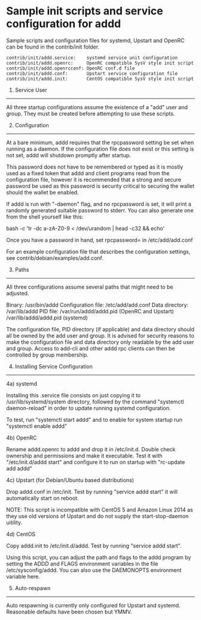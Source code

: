 Sample init scripts and service configuration for addd
==========================================================

Sample scripts and configuration files for systemd, Upstart and OpenRC
can be found in the contrib/init folder.

    contrib/init/addd.service:    systemd service unit configuration
    contrib/init/addd.openrc:     OpenRC compatible SysV style init script
    contrib/init/addd.openrcconf: OpenRC conf.d file
    contrib/init/addd.conf:       Upstart service configuration file
    contrib/init/addd.init:       CentOS compatible SysV style init script

1. Service User
---------------------------------

All three startup configurations assume the existence of a "add" user
and group.  They must be created before attempting to use these scripts.

2. Configuration
---------------------------------

At a bare minimum, addd requires that the rpcpassword setting be set
when running as a daemon.  If the configuration file does not exist or this
setting is not set, addd will shutdown promptly after startup.

This password does not have to be remembered or typed as it is mostly used
as a fixed token that addd and client programs read from the configuration
file, however it is recommended that a strong and secure password be used
as this password is security critical to securing the wallet should the
wallet be enabled.

If addd is run with "-daemon" flag, and no rpcpassword is set, it will
print a randomly generated suitable password to stderr.  You can also
generate one from the shell yourself like this:

bash -c 'tr -dc a-zA-Z0-9 < /dev/urandom | head -c32 && echo'

Once you have a password in hand, set rpcpassword= in /etc/add/add.conf

For an example configuration file that describes the configuration settings,
see contrib/debian/examples/add.conf.

3. Paths
---------------------------------

All three configurations assume several paths that might need to be adjusted.

Binary:              /usr/bin/addd
Configuration file:  /etc/add/add.conf
Data directory:      /var/lib/addd
PID file:            /var/run/addd/addd.pid (OpenRC and Upstart)
                     /var/lib/addd/addd.pid (systemd)

The configuration file, PID directory (if applicable) and data directory
should all be owned by the add user and group.  It is advised for security
reasons to make the configuration file and data directory only readable by the
add user and group.  Access to add-cli and other addd rpc clients
can then be controlled by group membership.

4. Installing Service Configuration
-----------------------------------

4a) systemd

Installing this .service file consists on just copying it to
/usr/lib/systemd/system directory, followed by the command
"systemctl daemon-reload" in order to update running systemd configuration.

To test, run "systemctl start addd" and to enable for system startup run
"systemctl enable addd"

4b) OpenRC

Rename addd.openrc to addd and drop it in /etc/init.d.  Double
check ownership and permissions and make it executable.  Test it with
"/etc/init.d/addd start" and configure it to run on startup with
"rc-update add addd"

4c) Upstart (for Debian/Ubuntu based distributions)

Drop addd.conf in /etc/init.  Test by running "service addd start"
it will automatically start on reboot.

NOTE: This script is incompatible with CentOS 5 and Amazon Linux 2014 as they
use old versions of Upstart and do not supply the start-stop-daemon uitility.

4d) CentOS

Copy addd.init to /etc/init.d/addd. Test by running "service addd start".

Using this script, you can adjust the path and flags to the addd program by
setting the ADDD and FLAGS environment variables in the file
/etc/sysconfig/addd. You can also use the DAEMONOPTS environment variable here.

5. Auto-respawn
-----------------------------------

Auto respawning is currently only configured for Upstart and systemd.
Reasonable defaults have been chosen but YMMV.
